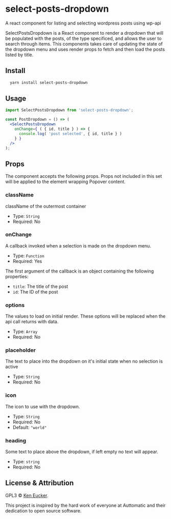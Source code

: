 # select-posts-dropdown
A react component for listing and selecting wordpress posts using wp-api 

SelectPostsDropdown is a React component to render a dropdown that will be populated with the posts, of the type specificed, and allows the user to search through items. This components takes care of updating the state of the dropdown menu
and uses render props to fetch and then load the posts listed by title.

## Install
```bash
  yarn install select-posts-dropdown
```

## Usage


```jsx
import SelectPostsDropdown from 'select-posts-dropdown';

const PostDropdown = () => (
  <SelectPostsDropdown
    onChange={ ( { id, title } ) => {
      console.log( 'post selected', { id, title } )
    } }
  />
);
```

## Props

The component accepts the following props. Props not included in this set will be applied to the element wrapping Popover content.

### className

className of the outermost container

- Type: `String`
- Required: No

### onChange

A callback invoked when a selection is made on the dropdown menu.

- Type: `Function`
- Required: Yes

The first argument of the callback is an object containing the following properties:

 - `title`: The title of the post
 - `id`: The ID of the post

### options

The values to load on initial render. These options will be replaced when the api call returns with data.

 - Type: `Array`
 - Required: No

### placeholder

The text to place into the dropdown on it's initial state when no selection is active

- Type: `String`
- Required: No

### icon

The icon to use with the dropdown.

- Type: `String`
- Required: No
- Default: `"world"`

### heading

Some text to place above the dropdown, if left empty no text will appear.

- Type: `string`
- Required: No

## License & Attribution

GPL3 © [Ken Eucker](http://keneucker.com/).

This project is inspired by the hard work of everyone at Auttomatic and their dedication to open source software.


